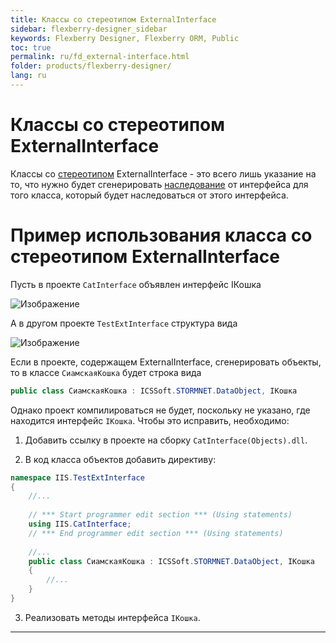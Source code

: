 ```yaml
---
title: Классы со стереотипом ExternalInterface
sidebar: flexberry-designer_sidebar
keywords: Flexberry Designer, Flexberry ORM, Public
toc: true
permalink: ru/fd_external-interface.html
folder: products/flexberry-designer/
lang: ru
---
```

# Классы со стереотипом ExternalInterface
Классы со [стереотипом](key-concepts-flexberry-designer.html) ExternalInterface - это всего лишь указание на то, что нужно будет сгенерировать [наследование](inheritance.html) от интерфейса для того класса, который будет наследоваться от этого интерфейса.

# Пример использования класса со стереотипом ExternalInterface
Пусть в проекте `CatInterface` объявлен интерфейс IКошка

![Изображение](/images/img/page/ExternalInterface/InterfaceICat.png)

А в другом проекте `TestExtInterface` структура вида

![Изображение](/images/img/page/ExternalInterface/ExtInterfaceICat.png)

Если в проекте, содержащем ExternalInterface, сгенерировать объекты, то в классе `СиамскаяКошка` будет строка вида
```cs
public class СиамскаяКошка : ICSSoft.STORMNET.DataObject, IКошка
```
Однако проект компилироваться не будет, поскольку не указано, где находится интерфейс `IКошка`. Чтобы это исправить, необходимо: 

1. Добавить ссылку в проекте на сборку `CatInterface(Objects).dll`. 

2. В код класса объектов добавить директиву:
```cs
namespace IIS.TestExtInterface
{
	//...
	
    // *** Start programmer edit section *** (Using statements)
    using IIS.CatInterface;
    // *** End programmer edit section *** (Using statements)
	
	//...
    public class СиамскаяКошка : ICSSoft.STORMNET.DataObject, IКошка
    {
		//...
	}
}
```
3. Реализовать методы интерфейса `IКошка`.

----